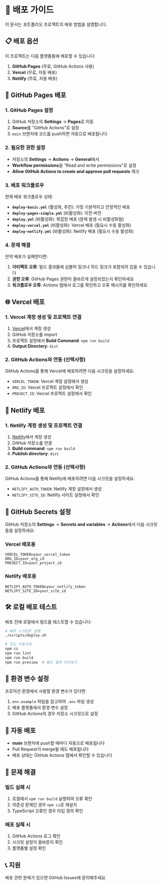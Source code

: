 # 🚀 배포 가이드

이 문서는 포트폴리오 프로젝트의 배포 방법을 설명합니다.

## 📋 배포 옵션

이 프로젝트는 다음 플랫폼들에 배포할 수 있습니다:

1. **GitHub Pages** (무료, GitHub Actions 사용)
2. **Vercel** (무료, 자동 배포)
3. **Netlify** (무료, 자동 배포)

## 🔧 GitHub Pages 배포

### 1. GitHub Pages 설정

1. GitHub 저장소의 **Settings** → **Pages**로 이동
2. **Source**를 "GitHub Actions"로 설정
3. `main` 브랜치에 코드를 push하면 자동으로 배포됩니다

### 2. 필요한 권한 설정

- 저장소의 **Settings** → **Actions** → **General**에서
- **Workflow permissions**을 "Read and write permissions"로 설정
- **Allow GitHub Actions to create and approve pull requests** 체크

### 3. 배포 워크플로우

현재 배포 워크플로우 상태:

- **`deploy-basic.yml`** (활성화, 추천): 가장 기본적이고 안정적인 배포
- **`deploy-pages-simple.yml`** (비활성화): 이전 버전
- **`deploy.yml`** (비활성화): 복잡한 배포 (문제 발생 시 비활성화됨)
- **`deploy-vercel.yml`** (비활성화): Vercel 배포 (필요시 수동 활성화)
- **`deploy-netlify.yml`** (비활성화): Netlify 배포 (필요시 수동 활성화)

### 4. 문제 해결

만약 배포가 실패한다면:

1. **아티팩트 오류**: 빌드 결과물에 심볼릭 링크나 하드 링크가 포함되어 있을 수 있습니다
2. **권한 오류**: GitHub Pages 권한이 올바르게 설정되었는지 확인하세요
3. **워크플로우 오류**: Actions 탭에서 로그를 확인하고 오류 메시지를 확인하세요

## 🌐 Vercel 배포

### 1. Vercel 계정 생성 및 프로젝트 연결

1. [Vercel](https://vercel.com)에서 계정 생성
2. GitHub 저장소를 import
3. 프로젝트 설정에서 **Build Command**: `npm run build`
4. **Output Directory**: `dist`

### 2. GitHub Actions와 연동 (선택사항)

GitHub Actions를 통해 Vercel에 배포하려면 다음 시크릿을 설정하세요:

- `VERCEL_TOKEN`: Vercel 계정 설정에서 생성
- `ORG_ID`: Vercel 프로젝트 설정에서 확인
- `PROJECT_ID`: Vercel 프로젝트 설정에서 확인

## 🎯 Netlify 배포

### 1. Netlify 계정 생성 및 프로젝트 연결

1. [Netlify](https://netlify.com)에서 계정 생성
2. GitHub 저장소를 연결
3. **Build command**: `npm run build`
4. **Publish directory**: `dist`

### 2. GitHub Actions와 연동 (선택사항)

GitHub Actions를 통해 Netlify에 배포하려면 다음 시크릿을 설정하세요:

- `NETLIFY_AUTH_TOKEN`: Netlify 계정 설정에서 생성
- `NETLIFY_SITE_ID`: Netlify 사이트 설정에서 확인

## 🔐 GitHub Secrets 설정

GitHub 저장소의 **Settings** → **Secrets and variables** → **Actions**에서 다음 시크릿들을 설정하세요:

### Vercel 배포용
```
VERCEL_TOKEN=your_vercel_token
ORG_ID=your_org_id
PROJECT_ID=your_project_id
```

### Netlify 배포용
```
NETLIFY_AUTH_TOKEN=your_netlify_token
NETLIFY_SITE_ID=your_site_id
```

## 🛠️ 로컬 배포 테스트

배포 전에 로컬에서 빌드를 테스트할 수 있습니다:

```bash
# 배포 스크립트 실행
./scripts/deploy.sh

# 또는 수동으로
npm ci
npm run lint
npm run build
npm run preview  # 빌드 결과 미리보기
```

## 📝 환경 변수 설정

프로덕션 환경에서 사용할 환경 변수가 있다면:

1. `env.example` 파일을 참고하여 `.env` 파일 생성
2. 배포 플랫폼에서 환경 변수 설정
3. GitHub Actions의 경우 저장소 시크릿으로 설정

## 🔄 자동 배포

- **main** 브랜치에 push할 때마다 자동으로 배포됩니다
- Pull Request가 merge될 때도 배포됩니다
- 배포 상태는 GitHub Actions 탭에서 확인할 수 있습니다

## 🐛 문제 해결

### 빌드 실패 시
1. 로컬에서 `npm run build` 실행하여 오류 확인
2. 의존성 문제인 경우 `npm ci`로 재설치
3. TypeScript 오류인 경우 타입 정의 확인

### 배포 실패 시
1. GitHub Actions 로그 확인
2. 시크릿 설정이 올바른지 확인
3. 플랫폼별 설정 확인

## 📞 지원

배포 관련 문제가 있으면 GitHub Issues에 문의해주세요.
